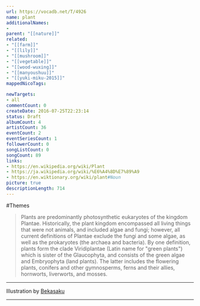 ```yaml
---
url: https://vocadb.net/T/4926
name: plant
additionalNames: 
- 
parent: "[[nature]]"
related:
- "[[farm]]"
- "[[lily]]"
- "[[mushroom]]"
- "[[vegetable]]"
- "[[wood-wuxing]]"
- "[[manyoushuu]]"
- "[[yuki-miku-2015]]"
mappedNicoTags:

newTargets:
- all
commentCount: 0
createDate: 2016-07-25T22:23:14
status: Draft
albumCount: 4
artistCount: 36
eventCount: 2
eventSeriesCount: 1
followerCount: 0
songListCount: 0
songCount: 89
links: 
- https://en.wikipedia.org/wiki/Plant
- https://ja.wikipedia.org/wiki/%E6%A4%8D%E7%89%A9
- https://en.wiktionary.org/wiki/plant#Noun
picture: true
descriptionLength: 714
---
```


#Themes

>Plants are predominantly photosynthetic eukaryotes of the kingdom Plantae.
Historically, the plant kingdom encompassed all living things that were not animals, and included algae and fungi; however, all current definitions of Plantae exclude the fungi and some algae, as well as the prokaryotes (the archaea and bacteria).
By one definition, plants form the clade Viridiplantae (Latin name for "green plants") which is sister of the Glaucophyta, and consists of the green algae and Embryophyta (land plants).
The latter includes the flowering plants, conifers and other gymnosperms, ferns and their allies, hornworts, liverworts, and mosses.

___

Illustration by [Bekasaku](https://www.pixiv.net/en/users/291349)

---

